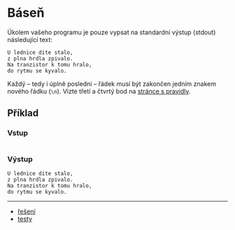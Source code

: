 # Báseň

Úkolem vašeho programu je pouze vypsat na standardní výstup (stdout) následující text:

```
U lednice dite stalo,
z plna hrdla zpivalo.
Na tranzistor k tomu hralo,
do rytmu se kyvalo.
```

Každý – tedy i úplně poslední – řádek musí být zakončen jedním znakem nového řádku (`\n`). Vizte třetí a čtvrtý bod na
[stránce s pravidly](/studijni-materialy/03-tipy-k-reseni/01-technicka-pravidla).

## Příklad

### Vstup

```
```

### Výstup

```
U lednice dite stalo,
z plna hrdla zpivalo.
Na tranzistor k tomu hralo,
do rytmu se kyvalo.
```

---

- [řešení](reseni)
- [testy](testy)

